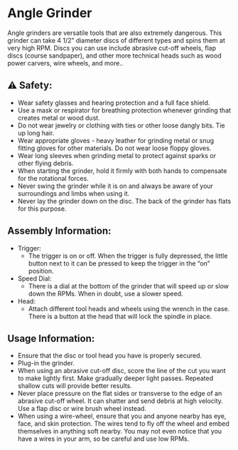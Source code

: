 # Angle Grinder

Angle grinders are versatile tools that are also extremely dangerous. This grinder can take 4 1/2” diameter discs of different types and spins them at very high RPM. Discs you can use include abrasive cut-off wheels, flap discs (course sandpaper), and other more technical heads such as wood power carvers, wire wheels, and more..

## ⚠️ Safety:

- Wear safety glasses and hearing protection and a full face shield.
- Use a mask or respirator for breathing protection whenever grinding that creates metal or wood dust.
- Do not wear jewelry or clothing with ties or other loose dangly bits. Tie up long hair.
- Wear appropriate gloves - heavy leather for grinding metal or snug fitting gloves for other materials. Do not wear loose floppy gloves.
- Wear long sleeves when grinding metal to protect against sparks or other flying debris.
- When starting the grinder, hold it firmly with both hands to compensate for the rotational forces.
- Never swing the grinder while it is on and always be aware of your surroundings and limbs when using it.
- Never lay the grinder down on the disc. The back of the grinder has flats for this purpose.

## Assembly Information:

- Trigger:
  - The trigger is on or off. When the trigger is fully depressed, the little button next to it can be pressed to keep the trigger in the “on” position.
- Speed Dial:
  - There is a dial at the bottom of the grinder that will speed up or slow down the RPMs. When in doubt, use a slower speed.
- Head:
  - Attach different tool heads and wheels using the wrench in the case. There is a button at the head that will lock the spindle in place.

## Usage Information:

- Ensure that the disc or tool head you have is properly secured.
- Plug-in the grinder.
- When using an abrasive cut-off disc, score the line of the cut you want to make lightly first. Make gradually deeper light passes. Repeated shallow cuts will provide better results.
- Never place pressure on the flat sides or transverse to the edge of an abrasive cut-off wheel. It can shatter and send debris at high velocity. Use a flap disc or wire brush wheel instead.
- When using a wire-wheel, ensure that you and anyone nearby has eye, face, and skin protection. The wires tend to fly off the wheel and embed themselves in anything soft nearby. You may not even notice that you have a wires in your arm, so be careful and use low RPMs.
